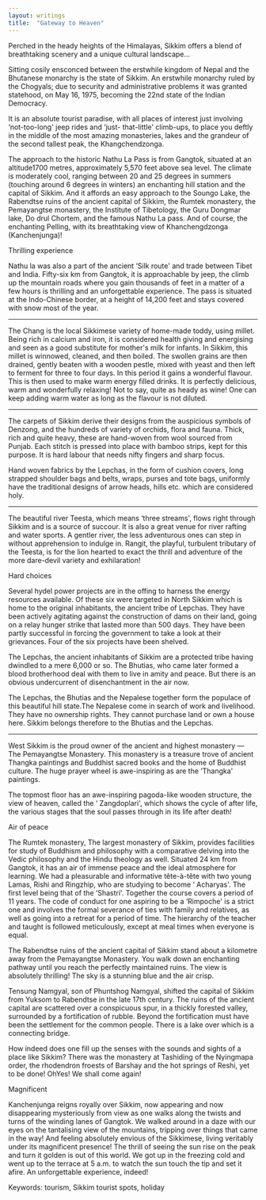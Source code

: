 ```yaml
---
layout: writings
title:  "Gateway to Heaven"
---
```


Perched in the heady heights of the Himalayas, Sikkim offers a blend of breathtaking scenery and a unique cultural landscape…

Sitting cosily ensconced between the erstwhile kingdom of Nepal and the Bhutanese monarchy is the state of Sikkim. An erstwhile monarchy ruled by the Chogyals; due to security and administrative problems it was granted statehood, on May 16, 1975, becoming the 22nd state of the Indian Democracy.

It is an absolute tourist paradise, with all places of interest just involving ‘not-too-long' jeep rides and ‘just- that-little' climb-ups, to place you deftly in the middle of the most amazing monasteries, lakes and the grandeur of the second tallest peak, the Khangchendzonga.

The approach to the historic Nathu La Pass is from Gangtok, situated at an altitude1700 metres, approximately 5,570 feet above sea level. The climate is moderately cool, ranging between 20 and 25 degrees in summers (touching around 6 degrees in winters) an enchanting hill station and the capital of Sikkim. And it affords an easy approach to the Soungo Lake, the Rabendtse ruins of the ancient capital of Sikkim, the Rumtek monastery, the Pemayangtse monastery, the Institute of Tibetology, the Guru Dongmar lake, Do drul Chortem, and the famous Nathu La pass. And of course, the enchanting Pelling, with its breathtaking view of Khanchengdzonga (Kanchenjunga)!

Thrilling experience

Nathu la was also a part of the ancient ‘Silk route' and trade between Tibet and India. Fifty-six km from Gangtok, it is approachable by jeep, the climb up the mountain roads where you gain thousands of feet in a matter of a few hours is thrilling and an unforgettable experience. The pass is situated at the Indo-Chinese border, at a height of 14,200 feet and stays covered with snow most of the year.

***

The Chang is the local Sikkimese variety of home-made toddy, using millet. Being rich in calcium and iron, it is considered health giving and energising and seen as a good substitute for mother's milk for infants. In Sikkim, this millet is winnowed, cleaned, and then boiled. The swollen grains are then drained, gently beaten with a wooden pestle, mixed with yeast and then left to ferment for three to four days. In this period it gains a wonderful flavour. This is then used to make warm energy filled drinks. It is perfectly delicious, warm and wonderfully relaxing! Not to say, quite as heady as wine! One can keep adding warm water as long as the flavour is not diluted.

***

The carpets of Sikkim derive their designs from the auspicious symbols of Denzong, and the hundreds of variety of orchids, flora and fauna. Thick, rich and quite heavy, these are hand-woven from wool sourced from Punjab. Each stitch is pressed into place with bamboo strips, kept for this purpose. It is hard labour that needs nifty fingers and sharp focus.

Hand woven fabrics by the Lepchas, in the form of cushion covers, long strapped shoulder bags and belts, wraps, purses and tote bags, uniformly have the traditional designs of arrow heads, hills etc. which are considered holy.

***

The beautiful river Teesta, which means ‘three streams', flows right through Sikkim and is a source of succour. It is also a great venue for river rafting and water sports. A gentler river, the less adventurous ones can step in without apprehension to indulge in. Rangit, the playful, turbulent tributary of the Teesta, is for the lion hearted to exact the thrill and adventure of the more dare-devil variety and exhilaration!

Hard choices

Several hydel power projects are in the offing to harness the energy resources available. Of these six were targeted in North Sikkim which is home to the original inhabitants, the ancient tribe of Lepchas. They have been actively agitating against the construction of dams on their land, going on a relay hunger strike that lasted more than 500 days. They have been partly successful in forcing the government to take a look at their grievances. Four of the six projects have been shelved.

The Lepchas, the ancient inhabitants of Sikkim are a protected tribe having dwindled to a mere 6,000 or so. The Bhutias, who came later formed a blood brotherhood deal with them to live in amity and peace. But there is an obvious undercurrent of disenchantment in the air now.

The Lepchas, the Bhutias and the Nepalese together form the populace of this beautiful hill state.The Nepalese come in search of work and livelihood. They have no ownership rights. They cannot purchase land or own a house here. Sikkim belongs therefore to the Bhutias and the Lepchas.

***

West Sikkim is the proud owner of the ancient and highest monastery — The Pemayangtse Monastery. This monastery is a treasure trove of ancient Thangka paintings and Buddhist sacred books and the home of Buddhist culture. The huge prayer wheel is awe-inspiring as are the ‘Thangka' paintings.

The topmost floor has an awe-inspiring pagoda-like wooden structure, the view of heaven, called the ‘ Zangdoplari', which shows the cycle of after life, the various stages that the soul passes through in its life after death!

Air of peace

The Rumtek monastery, The largest monastery of Sikkim, provides facilities for study of Buddhism and philosophy with a comparative delving into the Vedic philosophy and the Hindu theology as well. Situated 24 km from Gangtok, it has an air of immense peace and the ideal atmosphere for learning. We had a pleasurable and informative tête-à-tête with two young Lamas, Rishi and Ringzhip, who are studying to become ‘ Acharyas'. The first level being that of the ‘Shastri'. Together the course covers a period of 11 years. The code of conduct for one aspiring to be a ‘Rimpoche' is a strict one and involves the formal severance of ties with family and relatives, as well as going into a retreat for a period of time. The hierarchy of the teacher and taught is followed meticulously, except at meal times when everyone is equal.

The Rabendtse ruins of the ancient capital of Sikkim stand about a kilometre away from the Pemayangtse Monastery. You walk down an enchanting pathway until you reach the perfectly maintained ruins. The view is absolutely thrilling! The sky is a stunning blue and the air crisp.

Tensung Namgyal, son of Phuntshog Namgyal, shifted the capital of Sikkim from Yuksom to Rabendtse in the late 17th century. The ruins of the ancient capital are scattered over a conspicuous spur, in a thickly forested valley, surrounded by a fortification of rubble. Beyond the fortification must have been the settlement for the common people. There is a lake over which is a connecting bridge.

How indeed does one fill up the senses with the sounds and sights of a place like Sikkim? There was the monastery at Tashiding of the Nyingmapa order, the rhodendron froests of Barshay and the hot springs of Reshi, yet to be done! OhYes! We shall come again!

Magnificent

Kanchenjunga reigns royally over Sikkim, now appearing and now disappearing mysteriously from view as one walks along the twists and turns of the winding lanes of Gangtok. We walked around in a daze with our eyes on the tantalising view of the mountains, tripping over things that came in the way! And feeling absolutely envious of the Sikkimese, living veritably under its magnificent presence! The thrill of seeing the sun rise on the peak and turn it golden is out of this world. We got up in the freezing cold and went up to the terrace at 5 a.m. to watch the sun touch the tip and set it afire. An unforgettable experience, indeed!

Keywords: tourism, Sikkim tourist spots, holiday
